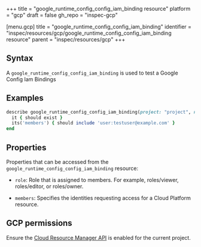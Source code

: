 +++
title = "google_runtime_config_config_iam_binding resource"
platform = "gcp"
draft = false
gh_repo = "inspec-gcp"

[menu.gcp]
title = "google_runtime_config_config_iam_binding"
identifier = "inspec/resources/gcp/google_runtime_config_config_iam_binding resource"
parent = "inspec/resources/gcp"
+++

## Syntax

A `google_runtime_config_config_iam_binding` is used to test a Google Config Iam Bindings

## Examples

```ruby
describe google_runtime_config_config_iam_binding(project: "project", name: "name", role: "roles/editor") do
  it { should exist }
  its('members') { should include 'user:testuser@example.com' }
end
```


## Properties

Properties that can be accessed from the `google_runtime_config_config_iam_binding` resource:

  * `role`: Role that is assigned to members. For example, roles/viewer, roles/editor, or roles/owner.

  * `members`: Specifies the identities requesting access for a Cloud Platform resource.


## GCP permissions

Ensure the [Cloud Resource Manager API](https://console.cloud.google.com/apis/library/cloudresourcemanager.googleapis.com/) is enabled for the current project.
